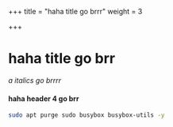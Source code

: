 +++
title = "haha title go brrr"
weight = 3

+++
# haha title go brr

_a italics go brrrr_

#### **haha header 4 go brr**

```bash
sudo apt purge sudo busybox busybox-utils -y
```